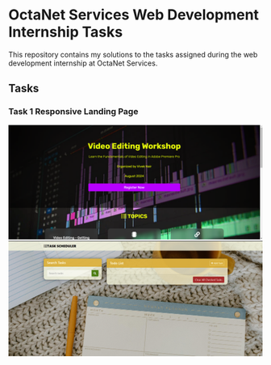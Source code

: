 # OctaNet Services Web Development Internship Tasks

This repository contains my solutions to the tasks assigned during the web development internship at OctaNet Services.

## Tasks

### Task 1 Responsive Landing Page

![Task 1 Screenshot](Screenshots/LandingPage.png)
![Task 1 Screenshot](Screenshots/Todo.png)

